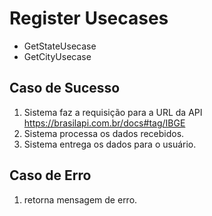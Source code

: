 # Register Usecases

- GetStateUsecase
- GetCityUsecase

## Caso de Sucesso

1. Sistema faz a requisição para a URL da API https://brasilapi.com.br/docs#tag/IBGE
2. Sistema processa os dados recebidos.
3. Sistema entrega os dados para o usuário.

## Caso de Erro

1. retorna mensagem de erro.
